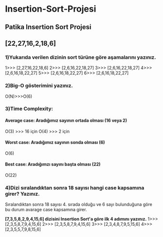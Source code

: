 # Insertion-Sort-Projesi
## Patika Insertion Sort Projesi
## [22,27,16,2,18,6]
### 1)Yukarıda verilen dizinin sort türüne göre aşamalarını yazınız.
1>>> [2,27,16,22,18,6]
2>>> [2,6,16,22,18,27]
3>>> [2,6,16,22,18,27]
4>>> [2,6,16,18,22,27]
5>>> [2,6,16,18,22,27]
6>>> [2,6,16,18,22,27]

### 2)Big-O gösterimini yazınız.
O(N)>>>O(6)

### 3)Time Complexity:
#### Average case: Aradığımız sayının ortada olması (16 veya 2)
O(3) >>> 16 için
O(4) >>> 2 için
#### Worst case: Aradığımız sayının sonda olması (6)
O(6)
#### Best case: Aradığımzı sayını başta olması (22)
O(22)

### 4)Dizi sıralandıktan sonra 18 sayısı hangi case kapsamına girer? Yazınız.
Sıralandıktan sonra 18 sayısı 4. sırada olduğu ve 6 sayı bulunduğuna göre bu durum avarage case kapsamına girer.


********[7,3,5,8,2,9,4,15,6] dizisini Insertion Sort'a göre ilk 4 adımını yazınız.********
1>>> [2,3,5,8,7,9,4,15,6]
2>>> [2,3,5,8,7,9,4,15,6]
3>>> [2,3,4,8,7,9,5,15,6]
4>>> [2,3,5,5,7,9,8,15,6]
